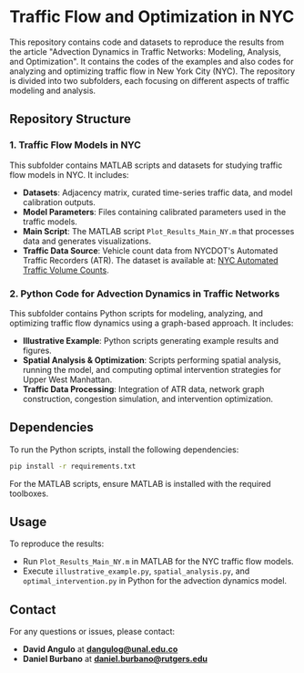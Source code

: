 # Traffic Flow and Optimization in NYC

This repository contains code and datasets to reproduce the results from the article "Advection Dynamics in Traffic Networks: Modeling, Analysis, and Optimization". It contains the codes of the examples and also codes for analyzing and optimizing traffic flow in New York City (NYC). The repository is divided into two subfolders, each focusing on different aspects of traffic modeling and analysis.

## Repository Structure

### 1. Traffic Flow Models in NYC
This subfolder contains MATLAB scripts and datasets for studying traffic flow models in NYC. It includes:

- **Datasets**: Adjacency matrix, curated time-series traffic data, and model calibration outputs.
- **Model Parameters**: Files containing calibrated parameters used in the traffic models.
- **Main Script**: The MATLAB script `Plot_Results_Main_NY.m` that processes data and generates visualizations.
- **Traffic Data Source**: Vehicle count data from NYCDOT's Automated Traffic Recorders (ATR). The dataset is available at: [NYC Automated Traffic Volume Counts](https://data.cityofnewyork.us/Transportation/Automated-Traffic-Volume-Counts/7ym2-wayt/about_data).

### 2. Python Code for Advection Dynamics in Traffic Networks
This subfolder contains Python scripts for modeling, analyzing, and optimizing traffic flow dynamics using a graph-based approach. It includes:

- **Illustrative Example**: Python scripts generating example results and figures.
- **Spatial Analysis & Optimization**: Scripts performing spatial analysis, running the model, and computing optimal intervention strategies for Upper West Manhattan.
- **Traffic Data Processing**: Integration of ATR data, network graph construction, congestion simulation, and intervention optimization.

## Dependencies
To run the Python scripts, install the following dependencies:
```sh
pip install -r requirements.txt
```
For the MATLAB scripts, ensure MATLAB is installed with the required toolboxes.

## Usage
To reproduce the results:
- Run `Plot_Results_Main_NY.m` in MATLAB for the NYC traffic flow models.
- Execute `illustrative_example.py`, `spatial_analysis.py`, and `optimal_intervention.py` in Python for the advection dynamics model.

## Contact
For any questions or issues, please contact:
- **David Angulo** at **dangulog@unal.edu.co**
- **Daniel Burbano** at **daniel.burbano@rutgers.edu**

